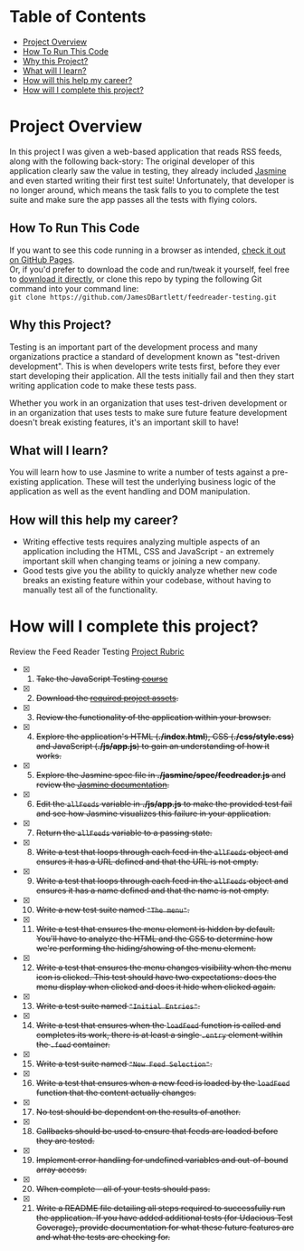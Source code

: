 # Table of Contents
* [Project Overview](#project-overview)
* [How To Run This Code](#how-to-run-this-code)
* [Why this Project?](#why-this-project)
* [What will I learn?](#what-will-i-learn)
* [How will this help my career?](#how-will-this-help-my-career)
* [How will I complete this project?](#how-will-i-complete-this-project)

# Project Overview

In this project I was given a web-based application that reads RSS feeds, along with the following back-story:
The original developer of this application clearly saw the value in testing, they already included [Jasmine](http://jasmine.github.io/) and even started writing their first test suite!
Unfortunately, that developer is no longer around, which means the task falls to you to complete the test suite and make sure the app passes all the tests with flying colors.

## How To Run This Code
If you want to see this code running in a browser as intended, [check it out on GitHub Pages](https://jamesdbartlett.github.io/feedreader-testing/).  
Or, if you'd prefer to download the code and run/tweak it yourself, feel free to [download it directly](https://github.com/JamesDBartlett/feedreader-testing/archive/master.zip), or clone this repo by typing the following Git command into your command line:  
`git clone https://github.com/JamesDBartlett/feedreader-testing.git`


## Why this Project?

Testing is an important part of the development process and many organizations practice a standard of development known as "test-driven development". This is when developers write tests first, before they ever start developing their application. All the tests initially fail and then they start writing application code to make these tests pass.

Whether you work in an organization that uses test-driven development or in an organization that uses tests to make sure future feature development doesn't break existing features, it's an important skill to have!


## What will I learn?

You will learn how to use Jasmine to write a number of tests against a pre-existing application. These will test the underlying business logic of the application as well as the event handling and DOM manipulation.


## How will this help my career?

* Writing effective tests requires analyzing multiple aspects of an application including the HTML, CSS and JavaScript - an extremely important skill when changing teams or joining a new company.
* Good tests give you the ability to quickly analyze whether new code breaks an existing feature within your codebase, without having to manually test all of the functionality.


# How will I complete this project?

Review the Feed Reader Testing [Project Rubric](https://review.udacity.com/#!/projects/3442558598/rubric)

- [x] 1. ~~Take the JavaScript Testing [course](https://www.udacity.com/course/ud549)~~
- [x] 2. ~~Download the [required project assets](http://github.com/udacity/frontend-nanodegree-feedreader).~~
- [x] 3. ~~Review the functionality of the application within your browser.~~
- [x] 4. ~~Explore the application's HTML (**./index.html**), CSS (**./css/style.css**) and JavaScript (**./js/app.js**) to gain an understanding of how it works.~~
- [x] 5. ~~Explore the Jasmine spec file in **./jasmine/spec/feedreader.js** and review the [Jasmine documentation](http://jasmine.github.io).~~
- [x] 6. ~~Edit the `allFeeds` variable in **./js/app.js** to make the provided test fail and see how Jasmine visualizes this failure in your application.~~
- [x] 7. ~~Return the `allFeeds` variable to a passing state.~~
- [x] 8. ~~Write a test that loops through each feed in the `allFeeds` object and ensures it has a URL defined and that the URL is not empty.~~
- [x] 9. ~~Write a test that loops through each feed in the `allFeeds` object and ensures it has a name defined and that the name is not empty.~~
- [x] 10. ~~Write a new test suite named `"The menu"`.~~
- [x] 11. ~~Write a test that ensures the menu element is hidden by default. You'll have to analyze the HTML and the CSS to determine how we're performing the hiding/showing of the menu element.~~
- [x] 12. ~~Write a test that ensures the menu changes visibility when the menu icon is clicked. This test should have two expectations: does the menu display when clicked and does it hide when clicked again.~~
- [x] 13. ~~Write a test suite named `"Initial Entries"`.~~
- [x] 14. ~~Write a test that ensures when the `loadFeed` function is called and completes its work, there is at least a single `.entry` element within the `.feed` container.~~
- [x] 15. ~~Write a test suite named `"New Feed Selection"`.~~
- [x] 16. ~~Write a test that ensures when a new feed is loaded by the `loadFeed` function that the content actually changes.~~
- [x] 17. ~~No test should be dependent on the results of another.~~
- [x] 18. ~~Callbacks should be used to ensure that feeds are loaded before they are tested.~~
- [x] 19. ~~Implement error handling for undefined variables and out-of-bound array access.~~
- [x] 20. ~~When complete - all of your tests should pass.~~
- [x] 21. ~~Write a README file detailing all steps required to successfully run the application. If you have added additional tests (for Udacious Test Coverage),  provide documentation for what these future features are and what the tests are checking for.~~
